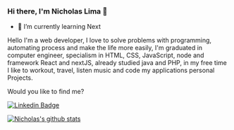 ### Hi there, I'm Nicholas Lima 👋

- 🌱 I’m currently learning Next


Hello I'm a web developer, I love to solve problems with programming, automating process and make the life more easily, I'm graduated in computer engineer, specialism in HTML, CSS, JavaScript, node and framework React and nextJS, already studied java and PHP, in my free time I like to workout, travel, listen music and code my applications personal Projects.


Would you like to find me?

[![Linkedin Badge](https://img.shields.io/badge/-LinkedIn-blue?style=flat-square&logo=Linkedin&logoColor=white&link=https://www.linkedin.com/in/nicholas-lima-a360311bb/)](https://www.linkedin.com/in/nicholas-lima-a360311bb/)



[![Nicholas's github stats](https://github-readme-stats.vercel.app/api?username=nicholaslima&count_private=true)](https://github.com/nicholaslima)

